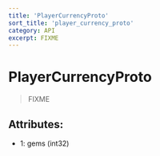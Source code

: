 ```yaml
---
title: 'PlayerCurrencyProto'
sort_title: 'player_currency_proto'
category: API
excerpt: FIXME
---
```


# PlayerCurrencyProto

> FIXME

## Attributes:

- 1: gems (int32)
